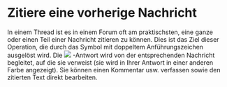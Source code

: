 # Zitiere eine vorherige Nachricht

In einem Thread ist es in einem Forum oft am praktischsten, eine ganze oder einen Teil einer Nachricht zitieren zu können. Dies ist das Ziel dieser Operation, die durch das Symbol mit doppeltem Anführungszeichen ausgelöst wird. Die ![](../../.gitbook/assets/images90%20%283%29.png) -Antwort wird von der entsprechenden Nachricht begleitet, auf die sie verweist \(sie wird in Ihrer Antwort in einer anderen Farbe angezeigt\). Sie können einen Kommentar usw. verfassen sowie den zitierten Text direkt bearbeiten.